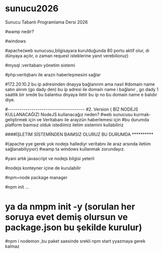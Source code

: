# sunucu2026
Sunucu Tabanlı Programlama Dersi 2026

#wamp nedir?

#windows 

#apache(web sunucusu,bilgisayara kurulduğunda 80 portu aktif olur, dı dünyaya açılır, o zaman request isteklerine yanıt verebilioruz)

#mysql :veritabanı yönetim sistemi

#php:veritqbanı ile arazn haberleşmesini sağlar

#172.20.10.2 bu ip adresinden dnayya bağlanırım ama nasıl
#domain name satın alırım (go dady den) bu ip adresi ile domain name i bağlanır , go dady 1 saatlik bir srede bu balantıuı dnyaya iletir bu ip no bu domain name e balıdır diye.


#---------------------------------------
#2. Version (   BİZ NODEJS KULLANACAĞIZ)
NodeJS kullanacağız neden?
#web sunucusu kurmak-geliştirmek için ve Veritabanı ile arayzün haberlemesi için
#bu durumda platform baımsız olduk istediimiz iletim sistemini kullabiliriz

####İŞLETİM SİSTEMİNDEN BAIMSIZ OLURUZ BU DURUMDA **********

#(apache yye gerek yok nodejs hallediyr veritabnı ile araz arsında iletiim sağlanabiliyyıor)
#wamp ta windows kullanmak zorundayız.

#yani artık javascript ve nodejs bilgisi yeterli

#nodejs konteyner içine de kurulabilir



#npm=node package manager

#npm init ...
# ya da nmpm init -y (sorulan her soruya evet demiş olursun ve package.json bu şekilde kurulur)

#npm i nodemon ,bu paket saesinde srekli npm start yyazmaya gerek kalmaz